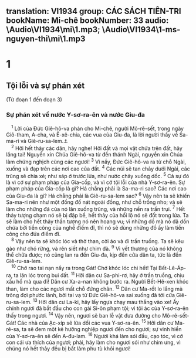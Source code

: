 translation: VI1934
group: CÁC SÁCH TIÊN-TRI
bookName: Mi-chê 
bookNumber: 33
audio: \Audio\VI1934\mi\1.mp3; \Audio\VI1934\1-ms-nguyen-thi\mi\1.mp3
-------

<div class="title"><h1>1</h1><h2>Tội lỗi và sự phán xét</h2><p>(Từ đoạn 1 đến đoạn 3)</p><h3>Sự phán xét về nước Y-sơ-ra-ên và nước Giu-đa</h3></div>
<span class="verse mi_1_1"> <sup>1</sup> Lời của Đức Giê-hô-va phán cho Mi-chê, người Mô-rê-sết, trong ngày Giô-tham, A-cha, và Ê-xê-chia, các vua của Giu-đa, là lời người thấy về Sa-ma-ri và Giê-ru-sa-lem.<a data-toggle="tooltip" data-placement="bottom" title="2Vua 15:32-16:20; 18:1-20:21; 2Su 27:1-7; 28:1-32:33">⚓</a><br/></span>
<span class="verse mi_1_2"> <sup>2</sup> Hỡi hết thảy các dân, hãy nghe! Hỡi đất và mọi vật chứa trên đất, hãy lắng tai! Nguyền xin Chúa Giê-hô-va từ đền thánh Ngài, nguyền xin Chúa làm chứng nghịch cùng các ngươi! </span>
<span class="verse mi_1_3"><sup>3</sup> Vì nầy, Đức Giê-hô-va ra từ chỗ Ngài, xuống và đạp trên các nơi cao của đất. </span>
<span class="verse mi_1_4"><sup>4</sup> Các núi sẽ tan chảy dưới Ngài, các trũng sẽ chia xé; như sáp ở trước lửa, như nước chảy xuống dốc. </span>
<span class="verse mi_1_5"><sup>5</sup> Cả sự đó là vì cớ sự phạm pháp của Gia-cốp, và vì cớ tội lỗi của nhà Y-sơ-ra-ên. Sự phạm pháp của Gia-cốp là gì? Há chẳng phải là Sa-ma-ri sao? Các nơi cao của Giu-đa là gì? Há chẳng phải là Giê-ru-sa-lem sao? </span>
<span class="verse mi_1_6"><sup>6</sup> Vậy nên ta sẽ khiến Sa-ma-ri nên như một đống đổ nát ngoài đồng, như chỗ trồng nho; và sẽ làm cho những đá của nó lăn xuống trũng, và những nền ra trần trụi. </span>
<span class="verse mi_1_7"><sup>7</sup> Hết thảy tượng chạm nó sẽ bị đập bể, hết thảy của hối lộ nó sẽ đốt trong lửa. Ta sẽ làm cho hết thảy thần tượng nó nên hoang vu; vì những đồ mà nó đã dồn chứa bởi tiền công của nghề điếm đĩ, thì nó sẽ dùng những đồ ấy làm tiền công cho đứa điếm đĩ. <br/></span>
<span class="verse mi_1_8"> <sup>8</sup> Vậy nên ta sẽ khóc lóc và thở than, cởi áo và đi trần truồng. Ta sẽ kêu gào như chó rừng, và rên siết như chim đà. </span>
<span class="verse mi_1_9"><sup>9</sup> Vì vết thương của nó không thể chữa được; nó cũng lan ra đến Giu-đa, kịp đến cửa dân ta, tức là đến Giê-ru-sa-lem. <br/></span>
<span class="verse mi_1_10"> <sup>10</sup> Chớ rao tai nạn nầy ra trong Gát! Chớ khóc lóc chi hết! Tại Bết-Lê-Áp-ra, ta lăn lóc trong bụi đất. </span>
<span class="verse mi_1_11"><sup>11</sup> Hỡi dân cư Sa-phi-rơ, hãy ở trần truồng, chịu xấu hổ mà qua đi! Dân cư Xa-a-nan không bước ra. Người Bết-Hê-xen khóc than, làm cho các ngươi mất chỗ đứng chân. </span>
<span class="verse mi_1_12"><sup>12</sup> Dân cư Ma-rốt lo lắng mà trông đợi phước lành, bởi tai vạ từ Đức Giê-hô-va sai xuống đã tới cửa Giê-ru-sa-lem. </span>
<span class="verse mi_1_13"><sup>13</sup> Hỡi dân cư La-ki, hãy lấy ngựa chạy mau thắng vào xe! Ấy chính ngươi đã bắt đầu cho con gái Si-ôn phạm tội; vì tội ác của Y-sơ-ra-ên thấy trong ngươi. </span>
<span class="verse mi_1_14"><sup>14</sup> Vậy nên, ngươi sẽ ban lễ vật đưa đường cho Mô-rê-sết-Gát! Các nhà của Ạc-xíp sẽ lừa dối các vua Y-sơ-ra-ên. </span>
<span class="verse mi_1_15"><sup>15</sup> Hỡi dân cư Ma-rê-sa, ta sẽ đem một kẻ hưởng nghiệp ngươi đến cho ngươi; sự vinh hiển của Y-sơ-ra-ên sẽ đến A-đu-lam. </span>
<span class="verse mi_1_16"><sup>16</sup> Ngươi khá làm sói đầu, cạo tóc, vì cớ con cái ưa thích của ngươi; phải, hãy làm cho ngươi sói như chim ưng, vì chúng nó hết thảy đều bị bắt làm phu tù khỏi ngươi! <br/></span>
